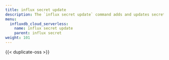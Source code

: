 ```yaml
---
title: influx secret update
description: The `influx secret update` command adds and updates secrets.
menu:
  influxdb_cloud_serverless:
    name: influx secret update
    parent: influx secret
weight: 101
---
```


{{< duplicate-oss >}}
